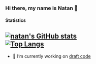 ### Hi there, my name is Natan 👋

#### Statistics
[![natan's GitHub stats](https://github-readme-stats.vercel.app/api?username=natan22gt&theme=dark&show_icons=true&count_private=true)](https://github.com/anuraghazra/github-readme-stats) <br>
[![Top Langs](https://github-readme-stats.vercel.app/api/top-langs/?username=natan22gt&theme=dark&hide=hack,hcl&layout=compact&langs_cont=6)](https://github.com/anuraghazra/github-readme-stats)
---
- 🔭 I’m currently working on [draft code](https://github.com/Code-Challenge-Draft)
<!--
**natan22gt/natan22gt** is a ✨ _special_ ✨ repository because its `README.md` (this file) appears on your GitHub profile.

Here are some ideas to get you started:


- 🌱 I’m currently learning ...
- 👯 I’m looking to collaborate on ...
- 🤔 I’m looking for help with ...
- 💬 Ask me about ...
- 📫 How to reach me: ...
- 😄 Pronouns: ...
- ⚡ Fun fact: ...
-->
